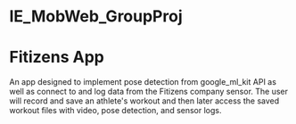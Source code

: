 # IE_MobWeb_GroupProj
# Fitizens App
An app designed to implement pose detection from google_ml_kit API as well as connect to and log data from the Fitizens company sensor. 
The user will record and save an athlete's workout and then later access the saved workout files with video, pose detection, and sensor logs.
